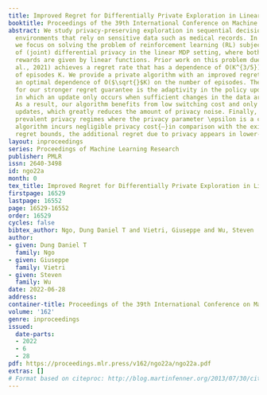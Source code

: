 ```yaml
---
title: Improved Regret for Differentially Private Exploration in Linear MDP
booktitle: Proceedings of the 39th International Conference on Machine Learning
abstract: We study privacy-preserving exploration in sequential decision-making for
  environments that rely on sensitive data such as medical records. In particular,
  we focus on solving the problem of reinforcement learning (RL) subject to the constraint
  of (joint) differential privacy in the linear MDP setting, where both dynamics and
  rewards are given by linear functions. Prior work on this problem due to (Luyo et
  al., 2021) achieves a regret rate that has a dependence of O(K^{3/5}) on the number
  of episodes K. We provide a private algorithm with an improved regret rate with
  an optimal dependence of O($\sqrt{}$K) on the number of episodes. The key recipe
  for our stronger regret guarantee is the adaptivity in the policy update schedule,
  in which an update only occurs when sufficient changes in the data are detected.
  As a result, our algorithm benefits from low switching cost and only performs O(log(K))
  updates, which greatly reduces the amount of privacy noise. Finally, in the most
  prevalent privacy regimes where the privacy parameter \epsilon is a constant, our
  algorithm incurs negligible privacy cost{—}in comparison with the existing non-private
  regret bounds, the additional regret due to privacy appears in lower-order terms.
layout: inproceedings
series: Proceedings of Machine Learning Research
publisher: PMLR
issn: 2640-3498
id: ngo22a
month: 0
tex_title: Improved Regret for Differentially Private Exploration in Linear {MDP}
firstpage: 16529
lastpage: 16552
page: 16529-16552
order: 16529
cycles: false
bibtex_author: Ngo, Dung Daniel T and Vietri, Giuseppe and Wu, Steven
author:
- given: Dung Daniel T
  family: Ngo
- given: Giuseppe
  family: Vietri
- given: Steven
  family: Wu
date: 2022-06-28
address:
container-title: Proceedings of the 39th International Conference on Machine Learning
volume: '162'
genre: inproceedings
issued:
  date-parts:
  - 2022
  - 6
  - 28
pdf: https://proceedings.mlr.press/v162/ngo22a/ngo22a.pdf
extras: []
# Format based on citeproc: http://blog.martinfenner.org/2013/07/30/citeproc-yaml-for-bibliographies/
---
```


